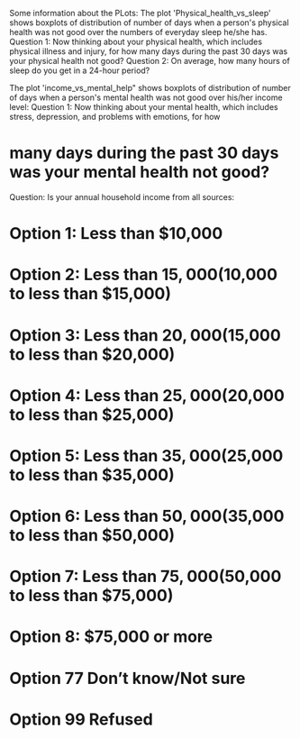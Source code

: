 Some information about the PLots:
The plot 'Physical_health_vs_sleep' shows boxplots of distribution of number of days when a person's physical health was not good over the numbers of everyday sleep he/she has.
Question 1: Now thinking about your physical health, which includes physical illness and injury, for how many days during the past 30 days was your physical health not good? 
Question 2:  On average, how many hours of sleep do you get in a 24-hour period? 


The plot 'income_vs_mental_help" shows boxplots of distribution of number of days when a person's mental health was not good over his/her income level:
Question 1: Now thinking about your mental health, which includes stress, depression, and problems with emotions, for how
# many days during the past 30 days was your mental health not good? 
Question: Is your annual household income from all sources:
# Option 1: Less than $10,000
# Option 2: Less than $15,000 ($10,000 to less than $15,000)
# Option 3: Less than $20,000 ($15,000 to less than $20,000)
# Option 4: Less than $25,000 ($20,000 to less than $25,000)
# Option 5: Less than $35,000 ($25,000 to less than $35,000)
# Option 6: Less than $50,000 ($35,000 to less than $50,000)
# Option 7: Less than $75,000 ($50,000 to less than $75,000)
# Option 8: $75,000 or more 
# Option 77 Don’t know/Not sure 
# Option 99 Refused 
